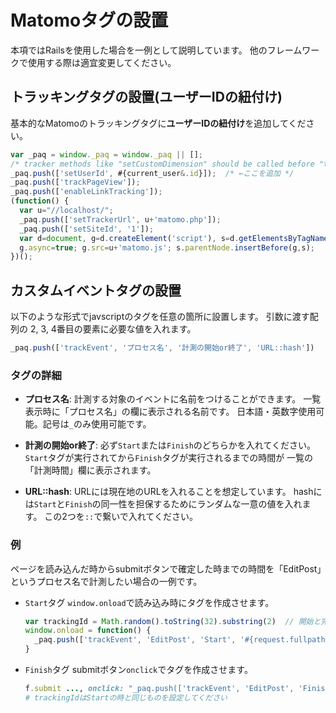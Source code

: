 # Matomoタグの設置
本項ではRailsを使用した場合を一例として説明しています。
他のフレームワークで使用する際は適宜変更してください。

## トラッキングタグの設置(ユーザーIDの紐付け)
基本的なMatomoのトラッキングタグに**ユーザーIDの紐付け**を追加してください。
```javascript
var _paq = window._paq = window._paq || [];
/* tracker methods like "setCustomDimension" should be called before "trackPageView" */
_paq.push(['setUserId', #{current_user&.id}]);  /* ←ここを追加 */
_paq.push(['trackPageView']);
_paq.push(['enableLinkTracking']);
(function() {
  var u="//localhost/";
  _paq.push(['setTrackerUrl', u+'matomo.php']);
  _paq.push(['setSiteId', '1']);
  var d=document, g=d.createElement('script'), s=d.getElementsByTagName('script')[0];
  g.async=true; g.src=u+'matomo.js'; s.parentNode.insertBefore(g,s);
})();
```

## カスタムイベントタグの設置
以下のような形式でjavscriptのタグを任意の箇所に設置します。
引数に渡す配列の 2, 3, 4番目の要素に必要な値を入れます。
```javascript
_paq.push(['trackEvent', 'プロセス名', '計測の開始or終了', 'URL::hash'])
```
  ### タグの詳細
  - **プロセス名**: 
    計測する対象のイベントに名前をつけることができます。
    一覧表示時に「プロセス名」の欄に表示される名前です。
    日本語・英数字使用可能。記号は`_`のみ使用可能です。

  - **計測の開始or終了**: 
  必ず`Start`または`Finish`のどちらかを入れてください。
  `Start`タグが実行されてから`Finish`タグが実行されるまでの時間が
  一覧の「計測時間」欄に表示されます。

  - **URL::hash**:
    URLには現在地のURLを入れることを想定しています。
    hashには`Start`と`Finish`の同一性を担保するためにランダムな一意の値を入れます。
    この2つを`::`で繋いで入れてください。

  ### 例
  ページを読み込んだ時からsubmitボタンで確定した時までの時間を「EditPost」というプロセス名で計測したい場合の一例です。
  - `Start`タグ
    `window.onload`で読み込み時にタグを作成させます。
    ```javascript
    var trackingId = Math.random().toString(32).substring(2)  // 開始と完了の同一性を判断する値を作っておく（被らない値であればよい）
    window.onload = function() {
      _paq.push(['trackEvent', 'EditPost', 'Start', '#{request.fullpath}' + '::' + trackingId])
    }
    ```

  - `Finish`タグ
    submitボタン`onclick`でタグを作成させます。
    ```ruby
    f.submit ..., onclick: "_paq.push(['trackEvent', 'EditPost', 'Finish', '#{request.fullpath}' + '::' + trackingId])"
    # trackingIdはStartの時と同じものを設定してください
    ```
